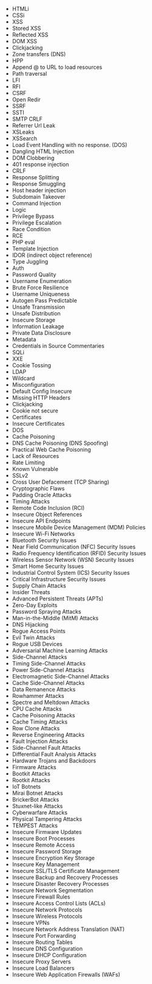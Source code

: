 - HTMLi
- CSSi
- XSS
- Stored XSS
- Reflected XSS
- DOM XSS
- Clickjacking
- Zone transfers (DNS)
- HPP
- Append @ to URL to load resources
- Path traversal
- LFI
- RFI
- CSRF
- Open Redir
- SSRF
- SSTI
- SMTP CRLF
- Referrer Url Leak
- XSLeaks
- XSSearch
- Load Event Handling with no response. (DOS)
- Dangling HTML Injection
- DOM Clobbering
- 401 response injection
- CRLF
- Response Splitting
- Response Smuggling
- Host header injection
- Subdomain Takeover
- Command Injection
- Logic
- Privilege Bypass
- Privilege Escalation
- Race Condition
- RCE
- PHP eval
- Template Injection
- IDOR (indirect object reference)
- Type Juggling
- Auth
- Password Quality
- Username Enumeration
- Brute Force Resilience
- Username Uniqueness
- Autogen Pass Predictable
- Unsafe Transmission
- Unsafe Distribution
- Insecure Storage
- Information Leakage
- Private Data Disclosure
- Metadata
- Credentials in Source Commentaries
- SQLi
- XXE
- Cookie Tossing
- LDAP
- Wildcard
- Misconfiguration
- Default Config Insecure
- Missing HTTP Headers
- Clickjacking
- Cookie not secure
- Certificates
- Insecure Certificates
- DOS
- Cache Poisoning
- DNS Cache Poisoning (DNS Spoofing)
- Practical Web Cache Poisoning
- Lack of Resources
- Rate Limiting
- Known Vulnerable
- SSLv2
- Cross User Defacement (TCP Sharing)
- Cryptographic Flaws
- Padding Oracle Attacks
- Timing Attacks
- Remote Code Inclusion (RCI)
- Insecure Object References
- Insecure API Endpoints
- Insecure Mobile Device Management (MDM) Policies
- Insecure Wi-Fi Networks
- Bluetooth Security Issues
- Near Field Communication (NFC) Security Issues
- Radio Frequency Identification (RFID) Security Issues
- Wireless Sensor Network (WSN) Security Issues
- Smart Home Security Issues
- Industrial Control System (ICS) Security Issues
- Critical Infrastructure Security Issues
- Supply Chain Attacks
- Insider Threats
- Advanced Persistent Threats (APTs)
- Zero-Day Exploits
- Password Spraying Attacks
- Man-in-the-Middle (MitM) Attacks
- DNS Hijacking
- Rogue Access Points
- Evil Twin Attacks
- Rogue USB Devices
- Adversarial Machine Learning Attacks
- Side-Channel Attacks
- Timing Side-Channel Attacks
- Power Side-Channel Attacks
- Electromagnetic Side-Channel Attacks
- Cache Side-Channel Attacks
- Data Remanence Attacks
- Rowhammer Attacks
- Spectre and Meltdown Attacks
- CPU Cache Attacks
- Cache Poisoning Attacks
- Cache Timing Attacks
- Row Clone Attacks
- Reverse Engineering Attacks
- Fault Injection Attacks
- Side-Channel Fault Attacks
- Differential Fault Analysis Attacks
- Hardware Trojans and Backdoors
- Firmware Attacks
- Bootkit Attacks
- Rootkit Attacks
- IoT Botnets
- Mirai Botnet Attacks
- BrickerBot Attacks
- Stuxnet-like Attacks
- Cyberwarfare Attacks
- Physical Tampering Attacks
- TEMPEST Attacks
- Insecure Firmware Updates
- Insecure Boot Processes
- Insecure Remote Access
- Insecure Password Storage
- Insecure Encryption Key Storage
- Insecure Key Management
- Insecure SSL/TLS Certificate Management
- Insecure Backup and Recovery Processes
- Insecure Disaster Recovery Processes
- Insecure Network Segmentation
- Insecure Firewall Rules
- Insecure Access Control Lists (ACLs)
- Insecure Network Protocols
- Insecure Wireless Protocols
- Insecure VPNs
- Insecure Network Address Translation (NAT)
- Insecure Port Forwarding
- Insecure Routing Tables
- Insecure DNS Configuration
- Insecure DHCP Configuration
- Insecure Proxy Servers
- Insecure Load Balancers
- Insecure Web Application Firewalls (WAFs)